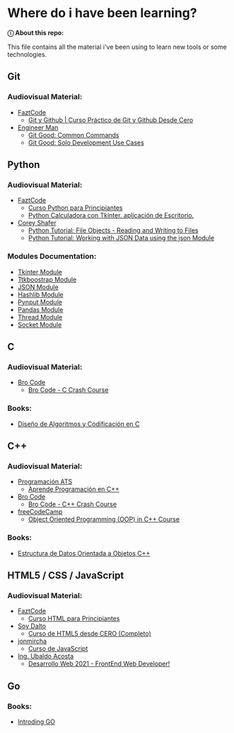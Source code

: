 # Where do i have been learning?
**ⓘ About this repo:** <br />

This file contains all the material i've been using to learn new tools or some technologies.

## Git
### Audiovisual Material:
* [FaztCode](https://www.youtube.com/channel/UCX9NJ471o7Wie1DQe94RVIg)
     * [Git y Github | Curso Práctico de Git y Github Desde Cero](https://www.youtube.com/watch?v=HiXLkL42tMU)
* [Engineer Man](https://www.youtube.com/c/EngineerMan)
     * [Git Good: Common Commands](https://www.youtube.com/watch?v=b4zp02iULYY)
     * [Git Good: Solo Development Use Cases](https://www.youtube.com/watch?v=NkIAMP8uTik)

## Python
### Audiovisual Material:
* [FaztCode](https://www.youtube.com/channel/UCX9NJ471o7Wie1DQe94RVIg)
     * [Curso Python para Principiantes](https://www.youtube.com/watch?v=chPhlsHoEPo)
     * [Python Calculadora con Tkinter, aplicación de Escritorio.](https://www.youtube.com/watch?v=0KmcgQoaiwA)
* [Corey Shafer]()
     * [Python Tutorial: File Objects - Reading and Writing to Files](https://www.youtube.com/watch?v=Uh2ebFW8OYM)
     * [Python Tutorial: Working with JSON Data using the json Module](https://www.youtube.com/watch?v=9N6a-VLBa2I&t)

### Modules Documentation:
* [Tkinter Module](https://docs.python.org/es/3/library/tkinter.html)
* [Ttkboostrap Module](https://pypi.org/project/ttkbootstrap/)
* [JSON Module](https://docs.python.org/3/library/json.html)
* [Hashlib Module](https://docs.python.org/3/library/hashlib.html)
* [Pynput Module](https://pynput.readthedocs.io/en/latest/)
* [Pandas Module](https://pandas.pydata.org/)
* [Thread Module](https://docs.python.org/3/library/threading.html)
* [Socket Module](https://docs.python.org/3/library/socket.html)

## C
### Audiovisual Material:
* [Bro Code](https://www.youtube.com/channel/UC4SVo0Ue36XCfOyb5Lh1viQ)
     * [Bro Code - C Crash Course](https://www.youtube.com/watch?v=87SH2Cn0s9A)
### Books:
* [Diseño de Algoritmos y Codificación en C](https://drive.google.com/file/d/1i1bvCcmxUxkAzSo1-uzZy_0hMHsyWgWf/view?usp=sharing)

## C++
### Audiovisual Material:
* [Programación ATS]()
     * [Aprende Programación en C++](https://www.youtube.com/watch?v=dJzLmjSJc2c&list=PLWtYZ2ejMVJlUu1rEHLC0i_oibctkl0Vh)
* [Bro Code](https://www.youtube.com/channel/UC4SVo0Ue36XCfOyb5Lh1viQ)
     * [Bro Code - C++ Crash Course](https://www.youtube.com/watch?v=uhFpPlMsLzY&t=0s)
* [freeCodeCamp](https://www.youtube.com/c/Freecodecamp)
     * [Object Oriented Programming (OOP) in C++ Course](https://www.youtube.com/watch?v=wN0x9eZL4ix4)

### Books:
* [Estructura de Datos Orientada a Objetos C++](https://drive.google.com/file/d/1v9B-ENlMPrT8IV27uzdLhCYR5VjLwsYN/view?usp=sharing)

## HTML5 / CSS / JavaScript
### Audiovisual Material:
* [FaztCode](https://www.youtube.com/channel/UCX9NJ471o7Wie1DQe94RVIg)
     * [Curso HTML para Principiantes](https://www.youtube.com/watch?v=rbuYtrNUxg4&t)
* [Soy Dalto](https://www.youtube.com/c/soydalto)
     * [Curso de HTML5 desde CERO (Completo)](https://www.youtube.com/watch?v=kN1XP-Bef7w)
* [jonmircha](https://www.youtube.com/channel/UCXR7VjA26PcHP3vb6F2X3VQ)
     * [Curso de JavaScript](https://www.youtube.com/watch?v=2SetvwBV-SU&list=PLvq-jIkSeTUZ6QgYYO3MwG9EMqC-KoLXA)
* [Ing. Ubaldo Acosta](https://www.udemy.com/course/universidad-desarrollo-web-moderno-html-css-javascript-html5-css3/#instructor-1)
     * [Desarrollo Web 2021 - FrontEnd Web Developer!](udemy.com/course/universidad-desarrollo-web-moderno-html-css-javascript-html5-css3/)

## Go
### Books:
* [Introding GO](https://drive.google.com/file/d/1j1tOQkiDc4amUUbZif1Ri39M4w-fVUeJ/view?usp=sharing)